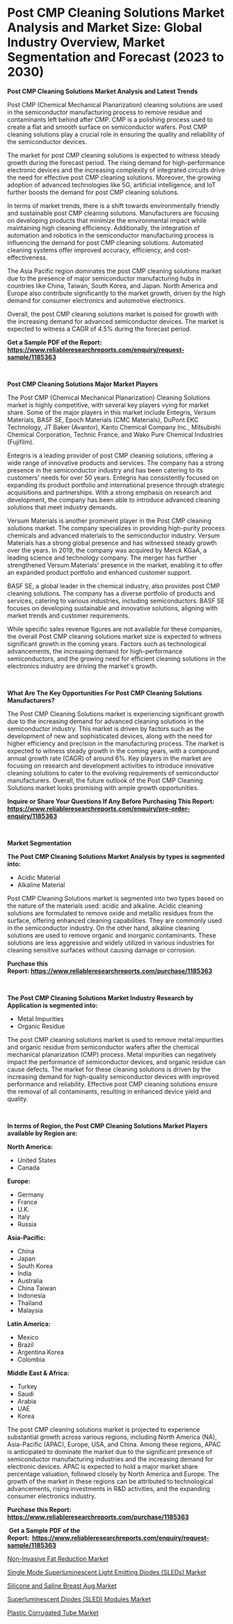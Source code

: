 <p><h1>Post CMP Cleaning Solutions Market Analysis and Market Size: Global Industry Overview, Market Segmentation and Forecast (2023 to 2030)</h1></p><p><strong>Post CMP Cleaning Solutions Market Analysis and Latest Trends</strong></p>
<p><p>Post CMP (Chemical Mechanical Planarization) cleaning solutions are used in the semiconductor manufacturing process to remove residue and contaminants left behind after CMP. CMP is a polishing process used to create a flat and smooth surface on semiconductor wafers. Post CMP cleaning solutions play a crucial role in ensuring the quality and reliability of the semiconductor devices.</p><p>The market for post CMP cleaning solutions is expected to witness steady growth during the forecast period. The rising demand for high-performance electronic devices and the increasing complexity of integrated circuits drive the need for effective post CMP cleaning solutions. Moreover, the growing adoption of advanced technologies like 5G, artificial intelligence, and IoT further boosts the demand for post CMP cleaning solutions.</p><p>In terms of market trends, there is a shift towards environmentally friendly and sustainable post CMP cleaning solutions. Manufacturers are focusing on developing products that minimize the environmental impact while maintaining high cleaning efficiency. Additionally, the integration of automation and robotics in the semiconductor manufacturing process is influencing the demand for post CMP cleaning solutions. Automated cleaning systems offer improved accuracy, efficiency, and cost-effectiveness.</p><p>The Asia Pacific region dominates the post CMP cleaning solutions market due to the presence of major semiconductor manufacturing hubs in countries like China, Taiwan, South Korea, and Japan. North America and Europe also contribute significantly to the market growth, driven by the high demand for consumer electronics and automotive electronics.</p><p>Overall, the post CMP cleaning solutions market is poised for growth with the increasing demand for advanced semiconductor devices. The market is expected to witness a CAGR of 4.5% during the forecast period.</p></p>
<p><strong>Get a Sample PDF of the Report:&nbsp; <a href="https://www.reliableresearchreports.com/enquiry/request-sample/1185363">https://www.reliableresearchreports.com/enquiry/request-sample/1185363</a></strong></p>
<p>&nbsp;</p>
<p><strong>Post CMP Cleaning Solutions Major Market Players</strong></p>
<p><p>The Post CMP (Chemical Mechanical Planarization) Cleaning Solutions market is highly competitive, with several key players vying for market share. Some of the major players in this market include Entegris, Versum Materials, BASF SE, Epoch Materials (CMC Materials), DuPont EKC Technology, JT Baker (Avantor), Kanto Chemical Company Inc., Mitsubishi Chemical Corporation, Technic France, and Wako Pure Chemical Industries (Fujifilm).</p><p>Entegris is a leading provider of post CMP cleaning solutions, offering a wide range of innovative products and services. The company has a strong presence in the semiconductor industry and has been catering to its customers' needs for over 50 years. Entegris has consistently focused on expanding its product portfolio and international presence through strategic acquisitions and partnerships. With a strong emphasis on research and development, the company has been able to introduce advanced cleaning solutions that meet industry demands.</p><p>Versum Materials is another prominent player in the Post CMP cleaning solutions market. The company specializes in providing high-purity process chemicals and advanced materials to the semiconductor industry. Versum Materials has a strong global presence and has witnessed steady growth over the years. In 2019, the company was acquired by Merck KGaA, a leading science and technology company. The merger has further strengthened Versum Materials' presence in the market, enabling it to offer an expanded product portfolio and enhanced customer support.</p><p>BASF SE, a global leader in the chemical industry, also provides post CMP cleaning solutions. The company has a diverse portfolio of products and services, catering to various industries, including semiconductors. BASF SE focuses on developing sustainable and innovative solutions, aligning with market trends and customer requirements.</p><p>While specific sales revenue figures are not available for these companies, the overall Post CMP cleaning solutions market size is expected to witness significant growth in the coming years. Factors such as technological advancements, the increasing demand for high-performance semiconductors, and the growing need for efficient cleaning solutions in the electronics industry are driving the market's growth.</p></p>
<p>&nbsp;</p>
<p><strong>What Are The Key Opportunities For Post CMP Cleaning Solutions Manufacturers?</strong></p>
<p><p>The Post CMP Cleaning Solutions market is experiencing significant growth due to the increasing demand for advanced cleaning solutions in the semiconductor industry. This market is driven by factors such as the development of new and sophisticated devices, along with the need for higher efficiency and precision in the manufacturing process. The market is expected to witness steady growth in the coming years, with a compound annual growth rate (CAGR) of around 6%. Key players in the market are focusing on research and development activities to introduce innovative cleaning solutions to cater to the evolving requirements of semiconductor manufacturers. Overall, the future outlook of the Post CMP Cleaning Solutions market looks promising with ample growth opportunities.</p></p>
<p><strong>Inquire or Share Your Questions If Any Before Purchasing This Report: <a href="https://www.reliableresearchreports.com/enquiry/pre-order-enquiry/1185363">https://www.reliableresearchreports.com/enquiry/pre-order-enquiry/1185363</a></strong></p>
<p>&nbsp;</p>
<p><strong>Market Segmentation</strong></p>
<p><strong>The Post CMP Cleaning Solutions Market Analysis by types is segmented into:</strong></p>
<p><ul><li>Acidic Material</li><li>Alkaline Material</li></ul></p>
<p><p>Post CMP Cleaning Solutions market is segmented into two types based on the nature of the materials used: acidic and alkaline. Acidic cleaning solutions are formulated to remove oxide and metallic residues from the surface, offering enhanced cleaning capabilities. They are commonly used in the semiconductor industry. On the other hand, alkaline cleaning solutions are used to remove organic and inorganic contaminants. These solutions are less aggressive and widely utilized in various industries for cleaning sensitive surfaces without causing damage or corrosion.</p></p>
<p><strong>Purchase this Report:&nbsp;<a href="https://www.reliableresearchreports.com/purchase/1185363">https://www.reliableresearchreports.com/purchase/1185363</a></strong></p>
<p>&nbsp;</p>
<p><strong>The Post CMP Cleaning Solutions Market Industry Research by Application is segmented into:</strong></p>
<p><ul><li>Metal Impurities</li><li>Organic Residue</li></ul></p>
<p><p>The post CMP cleaning solutions market is used to remove metal impurities and organic residue from semiconductor wafers after the chemical mechanical planarization (CMP) process. Metal impurities can negatively impact the performance of semiconductor devices, and organic residue can cause defects. The market for these cleaning solutions is driven by the increasing demand for high-quality semiconductor devices with improved performance and reliability. Effective post CMP cleaning solutions ensure the removal of all contaminants, resulting in enhanced device yield and quality.</p></p>
<p>&nbsp;</p>
<p><strong>In terms of Region, the Post CMP Cleaning Solutions Market Players available by Region are:</strong></p>
<p>
    <p> <strong> North America: </strong>
        <ul>
            <li>United States</li>
            <li>Canada</li>
        </ul>
        </p> 
    <p> <strong> Europe: </strong>
        <ul>
            <li>Germany</li>
            <li>France</li>
            <li>U.K.</li>
            <li>Italy</li>
            <li>Russia</li>
        </ul>
        </p> 
    <p> <strong> Asia-Pacific: </strong>
        <ul>
            <li>China</li>
            <li>Japan</li>
            <li>South Korea</li>
            <li>India</li>
            <li>Australia</li>
            <li>China Taiwan</li>
            <li>Indonesia</li>
            <li>Thailand</li>
            <li>Malaysia</li>
        </ul>
        </p> 
    <p> <strong> Latin America: </strong>
        <ul>
            <li>Mexico</li>
            <li>Brazil</li>
            <li>Argentina Korea</li>
            <li>Colombia</li>
        </ul>
        </p> 
    <p> <strong> Middle East & Africa: </strong>
        <ul>
            <li>Turkey</li>
            <li>Saudi</li>
            <li>Arabia</li>
            <li>UAE</li>
            <li>Korea</li>
        </ul>
    </p>
    </p>
<p><p>The post CMP cleaning solutions market is projected to experience substantial growth across various regions, including North America (NA), Asia-Pacific (APAC), Europe, USA, and China. Among these regions, APAC is anticipated to dominate the market due to the significant presence of semiconductor manufacturing industries and the increasing demand for electronic devices. APAC is expected to hold a major market share percentage valuation, followed closely by North America and Europe. The growth of the market in these regions can be attributed to technological advancements, rising investments in R&D activities, and the expanding consumer electronics industry.</p></p>
<p><strong>Purchase this Report: <a href="https://www.reliableresearchreports.com/purchase/1185363">https://www.reliableresearchreports.com/purchase/1185363</a></strong></p>
<p>&nbsp;<strong>Get a Sample PDF of the Report:&nbsp;&nbsp;<a href="https://www.reliableresearchreports.com/enquiry/request-sample/1185363">https://www.reliableresearchreports.com/enquiry/request-sample/1185363</a></strong></p>
<p><strong></strong></p>
<p><p><a href="https://github.com/sofayahoo2023/Market-Research-Report-List-1/blob/main/non-invasive-fat-reduction-market.md">Non-Invasive Fat Reduction Market</a></p><p><a href="https://medium.com/@adibooy632501/single-mode-superluminescent-light-emitting-diodes-sleds-market-size-market-outlook-and-market-7c492cf6295e">Single Mode Superluminescent Light Emitting Diodes (SLEDs) Market</a></p><p><a href="https://github.com/vimar16th/Market-Research-Report-List-1/blob/main/silicone-and-saline-breast-aug-market.md">Silicone and Saline Breast Aug Market</a></p><p><a href="https://medium.com/@rfadda741254/superluminescent-diodes-sled-modules-market-size-cagr-trends-2024-2030-2fd624d22e6d">Superluminescent Diodes (SLED) Modules Market</a></p><p><a href="https://medium.com/@fitanstorm7845/plastic-corrugated-tube-market-insight-market-trends-growth-forecasted-from-2023-to-2030-6497f45cf527">Plastic Corrugated Tube Market</a></p></p>